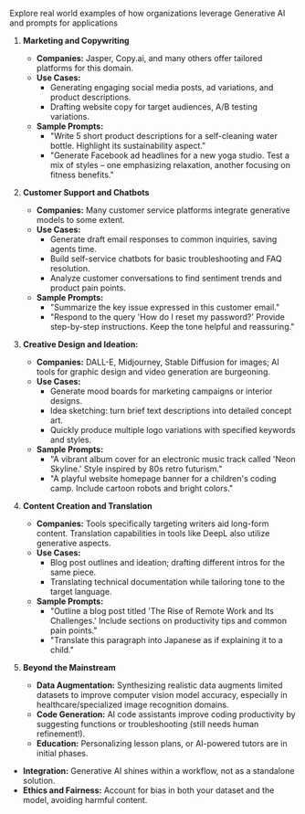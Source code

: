 Explore real world examples of how organizations leverage Generative AI and prompts for applications

1. **Marketing and Copywriting**

   * **Companies:**  Jasper, Copy.ai, and many others offer tailored platforms for this domain.
   * **Use Cases:**
      * Generating  engaging social media posts, ad variations, and product descriptions.
      * Drafting website copy for target audiences, A/B testing variations.
   * **Sample Prompts:** 
       * "Write 5 short product descriptions for a self-cleaning water bottle. Highlight its sustainability aspect."
       * "Generate Facebook ad headlines for a new yoga studio.  Test a mix of styles – one emphasizing relaxation, another focusing on fitness benefits."

2. **Customer Support and Chatbots**

   * **Companies:** Many customer service platforms integrate generative models to some extent.
   * **Use Cases:**
      * Generate draft email responses to common inquiries, saving agents time.
      * Build self-service chatbots for basic troubleshooting and FAQ resolution.
      * Analyze customer conversations to find sentiment trends and product pain points.
   * **Sample Prompts:**
       * "Summarize the key issue expressed in this customer email."
       * "Respond to the query 'How do I reset my password?' Provide step-by-step instructions. Keep the tone helpful and reassuring."

3. **Creative Design and Ideation:**

   * **Companies:** DALL-E, Midjourney, Stable Diffusion for images; AI tools for graphic design and video generation are burgeoning.
   * **Use Cases:**
      * Generate mood boards for marketing campaigns or  interior designs.
      * Idea sketching: turn  brief text descriptions into detailed concept art.
      * Quickly produce multiple logo variations with specified keywords and styles.
   * **Sample Prompts:**
       * "A  vibrant album cover for an electronic music track called 'Neon Skyline.' Style inspired by 80s retro futurism."
       * "A playful website homepage banner for a children's coding camp. Include cartoon robots and bright colors."

4. **Content Creation and Translation**

   * **Companies:**  Tools specifically targeting writers aid long-form content. Translation capabilities in tools like  DeepL also utilize generative aspects.
   * **Use Cases:**
       * Blog post outlines and ideation; drafting different intros for the same piece.
       * Translating technical documentation while tailoring tone to the target language.
   * **Sample Prompts:**
       * "Outline a blog post titled 'The Rise of Remote Work and Its Challenges.' Include sections on productivity tips and common pain points."
        * "Translate this paragraph into Japanese as if explaining it to a child."

5. **Beyond the Mainstream**

   * **Data Augmentation:** Synthesizing realistic data  augments limited datasets  to improve computer vision model accuracy, especially in healthcare/specialized image recognition domains.
   * **Code Generation:** AI code assistants improve coding productivity by suggesting functions or troubleshooting (still needs human refinement!).
   * **Education:** Personalizing lesson plans, or AI-powered tutors are in initial phases.

* **Integration:** Generative AI shines within a workflow, not as a standalone solution.
* **Ethics and Fairness:**  Account for bias in both your dataset and the model, avoiding harmful content.
